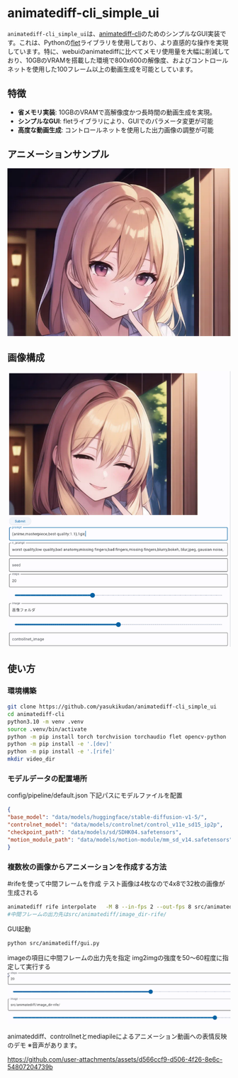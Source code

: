 # animatediff-cli_simple_ui

`animatediff-cli_simple_ui`は、[animatediff-cli](https://github.com/neggles/animatediff-cli)のためのシンプルなGUI実装です。これは、Pythonの[flet](https://flet.dev/)ライブラリを使用しており、より直感的な操作を実現しています。特に、webuiのanimatediffに比べてメモリ使用量を大幅に削減しており、10GBのVRAMを搭載した環境で800x600の解像度、およびコントロールネットを使用した100フレーム以上の動画生成を可能としています。

## 特徴

- **省メモリ実装**: 10GBのVRAMで高解像度かつ長時間の動画生成を実現。
- **シンプルなGUI**: fletライブラリにより、GUIでのパラメータ変更が可能
- **高度な動画生成**: コントロールネットを使用した出力画像の調整が可能

## アニメーションサンプル
![サンプル](https://raw.githubusercontent.com/yasukikudan/animatediff-cli_simple_ui/main/generate_anime_sample.webp)

## 画像構成
![サンプル](https://raw.githubusercontent.com/yasukikudan/animatediff-cli_simple_ui/main/simpe_ui_image.png)

## 使い方

### 環境構築

```sh
git clone https://github.com/yasukikudan/animatediff-cli_simple_ui
cd animatediff-cli
python3.10 -m venv .venv
source .venv/bin/activate
python -m pip install torch torchvision torchaudio flet opencv-python
python -m pip install -e '.[dev]'
python -m pip install -e '.[rife]'
mkdir video_dir
```


### モデルデータの配置場所
config/pipeline/default.json
下記パスにモデルファイルを配置
```json
{
"base_model": "data/models/huggingface/stable-diffusion-v1-5/",
"controlnet_model": "data/models/controlnet/control_v11e_sd15_ip2p",
"checkpoint_path": "data/models/sd/SDHK04.safetensors",
"motion_module_path": "data/models/motion-module/mm_sd_v14.safetensors"
}
```


### 複数枚の画像からアニメーションを作成する方法


#rifeを使って中間フレームを作成 テスト画像は4枚なので4x8で32枚の画像が生成される
```sh
animatediff rife interpolate   -M 8 --in-fps 2 --out-fps 8 src/animatediff/image_dir/
#中間フレームの出力先はsrc/animatediff/image_dir-rife/
```

GUI起動
```sh
python src/animatediff/gui.py
```

imageの項目に中間フレームの出力先を指定 img2imgの強度を50〜60程度に指定して実行する
![サンプル](https://raw.githubusercontent.com/yasukikudan/animatediff-cli_simple_ui/main/screenshot_sample.png)


animateddiff、controllnetとmediapileによるアニメーション動画への表情反映のデモ
※音声があります。

https://github.com/user-attachments/assets/d566ccf9-d506-4f26-8e6c-54807204739b




